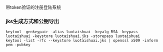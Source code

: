 带token验证的注册登陆系统
### jks生成方式和公钥导出
```
keytool -genkeypair -alias luotaishuai -keyalg RSA -keypass luotaishuai -keystore luotaishuai.jks -storepass luotaishuai
keytool -list -rfc --keystore luotaishuai.jks | openssl x509 -inform pem -pubkey
